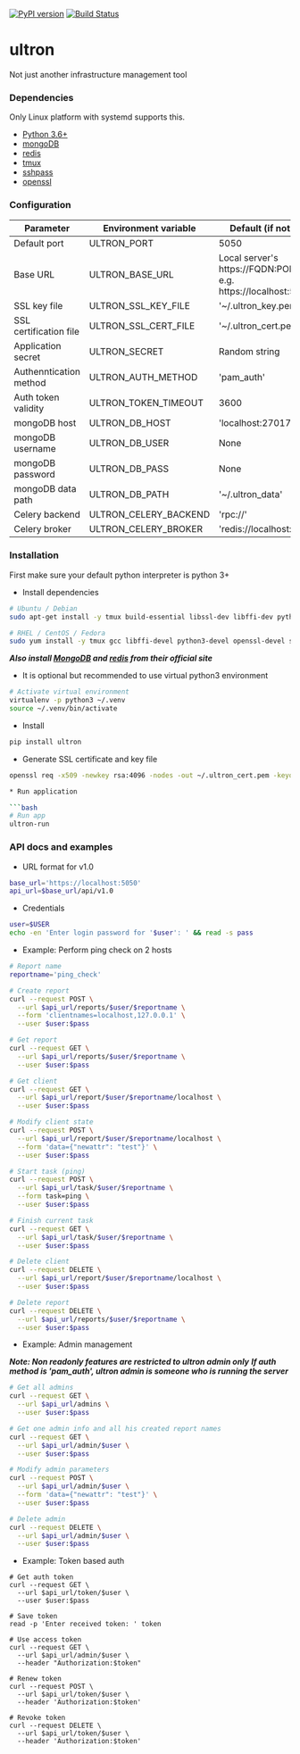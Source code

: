 [![PyPI version](https://img.shields.io/pypi/v/ultron.svg)](https://pypi.python.org/pypi/ultron)
[![Build Status](https://travis-ci.org/rapidstack/ultron.svg?branch=master)](https://travis-ci.org/rapidstack/ultron)


# ultron

Not just another infrastructure management tool


### Dependencies

Only Linux platform with systemd supports this.

* [Python 3.6+](https://www.python.org)
* [mongoDB](https://www.mongodb.com)
* [redis](https://redis.io)
* [tmux](https://github.com/tmux/tmux)
* [sshpass](https://linux.die.net/man/1/sshpass)
* [openssl](https://linux.die.net/man/1/openssl)


### Configuration

| Parameter | Environment variable | Default (if not set) |
| --------- | -------------------- | -------------------- |
| Default port | ULTRON_PORT | 5050 |
| Base URL | ULTRON_BASE_URL | Local server's https://FQDN:PORT. e.g. https://localhost:5050 |
| SSL key file | ULTRON_SSL_KEY_FILE | '~/.ultron_key.pem' |
| SSL certification file | ULTRON_SSL_CERT_FILE | '~/.ultron_cert.pem' |
| Application secret | ULTRON_SECRET | Random string |
| Authenntication method | ULTRON_AUTH_METHOD | 'pam_auth' |
| Auth token validity | ULTRON_TOKEN_TIMEOUT | 3600 |
| mongoDB host | ULTRON_DB_HOST | 'localhost:27017' |
| mongoDB username | ULTRON_DB_USER | None |
| mongoDB password | ULTRON_DB_PASS | None |
| mongoDB data path | ULTRON_DB_PATH | '~/.ultron_data' |
| Celery backend | ULTRON_CELERY_BACKEND | 'rpc://' |
| Celery broker | ULTRON_CELERY_BROKER | 'redis://localhost:6379/' |


### Installation

First make sure your default python interpreter is python 3+

* Install dependencies

```bash
# Ubuntu / Debian
sudo apt-get install -y tmux build-essential libssl-dev libffi-dev python3-dev sshpass virtualenv openssl

# RHEL / CentOS / Fedora
sudo yum install -y tmux gcc libffi-devel python3-devel openssl-devel sshpass virtualenv openssl
```

***Also install [MongoDB](https://www.mongodb.com) and [redis](https://redis.io) from their official site***

* It is optional but recommended to use virtual python3 environment

```bash
# Activate virtual environment
virtualenv -p python3 ~/.venv
source ~/.venv/bin/activate
```

* Install

```bash
pip install ultron
```

* Generate SSL certificate and key file

```bash
openssl req -x509 -newkey rsa:4096 -nodes -out ~/.ultron_cert.pem -keyout ~/.ultron_key.pem -days 36

* Run application

```bash
# Run app
ultron-run
```


### API docs and examples

* URL format for v1.0

```bash
base_url='https://localhost:5050'
api_url=$base_url/api/v1.0
```

* Credentials

```bash
user=$USER
echo -en 'Enter login password for '$user': ' && read -s pass
```

* Example: Perform ping check on 2 hosts

```bash
# Report name
reportname='ping_check'

# Create report
curl --request POST \
  --url $api_url/reports/$user/$reportname \
  --form 'clientnames=localhost,127.0.0.1' \
  --user $user:$pass

# Get report
curl --request GET \
  --url $api_url/reports/$user/$reportname \
  --user $user:$pass

# Get client
curl --request GET \
  --url $api_url/report/$user/$reportname/localhost \
  --user $user:$pass

# Modify client state
curl --request POST \
  --url $api_url/report/$user/$reportname/localhost \
  --form 'data={"newattr": "test"}' \
  --user $user:$pass

# Start task (ping)
curl --request POST \
  --url $api_url/task/$user/$reportname \
  --form task=ping \
  --user $user:$pass

# Finish current task
curl --request GET \
  --url $api_url/task/$user/$reportname \
  --user $user:$pass

# Delete client
curl --request DELETE \
  --url $api_url/report/$user/$reportname/localhost \
  --user $user:$pass

# Delete report
curl --request DELETE \
  --url $api_url/reports/$user/$reportname \
  --user $user:$pass
```


* Example: Admin management

***Note: Non readonly features are restricted to ultron admin only***
***If auth method is 'pam_auth', ultron admin is someone who is running the server***

```bash
# Get all admins
curl --request GET \
  --url $api_url/admins \
  --user $user:$pass

# Get one admin info and all his created report names
curl --request GET \
  --url $api_url/admin/$user \
  --user $user:$pass

# Modify admin parameters
curl --request POST \
  --url $api_url/admin/$user \
  --form 'data={"newattr": "test"}' \
  --user $user:$pass

# Delete admin
curl --request DELETE \
  --url $api_url/admin/$user \
  --user $user:$pass
```


* Example: Token based auth
```
# Get auth token
curl --request GET \
  --url $api_url/token/$user \
  --user $user:$pass

# Save token
read -p 'Enter received token: ' token

# Use access token
curl --request GET \
  --url $api_url/admin/$user \
  --header "Authorization:$token"

# Renew token
curl --request POST \
  --url $api_url/token/$user \
  --header 'Authorization:$token'

# Revoke token
curl --request DELETE \
  --url $api_url/token/$user \
  --header 'Authorization:$token'
```
